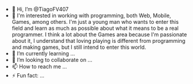 - 👋 Hi, I’m @TiagoFV407
- 👀 I'm interested in working with programming, both Web, Mobile, Games, among others. I'm just a young man who wants to enter this field and learn as much as possible about what it means to be a real programmer. I think a lot about the Games area because I'm passionate about it, I understand that loving playing is different from programming and making games, but I still intend to enter this world.
- 🌱 I’m currently learning ...
- 💞️ I’m looking to collaborate on ...
- 📫 How to reach me ...
- ⚡ Fun fact: ...


